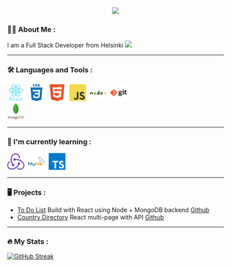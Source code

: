 
<div id="header" align="center">
  <img src="https://media.giphy.com/media/L8K62iTDkzGX6/giphy.gif" width="400"/>
</div>

### :woman_technologist: About Me :
I am a Full Stack Developer from Helsinki <img src="https://media.giphy.com/media/ZCraN3pxLJDjICzVC5/giphy.gif" width="30">

---

### :hammer_and_wrench: Languages and Tools :
<div>
  <img src="https://github.com/devicons/devicon/blob/master/icons/react/react-original-wordmark.svg" title="React" alt="React" width="40" height="40"/>&nbsp;
  <img src="https://github.com/devicons/devicon/blob/master/icons/css3/css3-plain-wordmark.svg"  title="CSS3" alt="CSS" width="40" height="40"/>&nbsp;
  <img src="https://github.com/devicons/devicon/blob/master/icons/html5/html5-original.svg" title="HTML5" alt="HTML" width="40" height="40"/>&nbsp;
  <img src="https://github.com/devicons/devicon/blob/master/icons/javascript/javascript-original.svg" title="JavaScript" alt="JavaScript" width="40" height="40"/>&nbsp;
  <img src="https://github.com/devicons/devicon/blob/master/icons/nodejs/nodejs-original-wordmark.svg" title="NodeJS" alt="NodeJS" width="40" height="40"/>&nbsp;
  <img src="https://github.com/devicons/devicon/blob/master/icons/git/git-original-wordmark.svg" title="Git" **alt="Git" width="40" height="40"/>
</div>
  <img src="https://github.com/devicons/devicon/blob/master/icons/mongodb/mongodb-original-wordmark.svg" title="Git" **alt="Git" width="40" height="40"/>
</div>

---

### :open_book: I'm currently learning :
  <img src="https://github.com/devicons/devicon/blob/master/icons/redux/redux-original.svg" title="Redux" alt="Redux " width="40" height="40"/>&nbsp;
    <img src="https://github.com/devicons/devicon/blob/master/icons/mysql/mysql-original-wordmark.svg" title="MySQL"  alt="MySQL" width="40" height="40"/>&nbsp;
        <img src="https://github.com/devicons/devicon/blob/master/icons/typescript/typescript-original.svg" title="MySQL"  alt="MySQL" width="40" height="40"/>&nbsp;
    
    
    
---

### :desktop_computer: Projects :

- [To Do List](https://todo-app-zddb.onrender.com/) Build with React using Node + MongoDB backend 
[Github](https://github.com/hnnav/todo-app)
- [Country Directory](https://countries-wiki.onrender.com/) React multi-page with API 
[Github](https://github.com/hnnav/rest-countries-api)

---

### :fire: My Stats :

[![GitHub Streak](http://github-readme-streak-stats.herokuapp.com?user=hnnav&theme=dark&background=000000)](https://git.io/streak-stats)



<!--
**hnnav/hnnav** is a ✨ _special_ ✨ repository because its `README.md` (this file) appears on your GitHub profile.

Here are some ideas to get you started:

- 🔭 I’m currently working on ...
- 🌱 I’m currently learning ...
- 👯 I’m looking to collaborate on ...
- 🤔 I’m looking for help with ...
- 💬 Ask me about ...
- 📫 How to reach me: ...
- 😄 Pronouns: ...
- ⚡ Fun fact: ...

Resources:
https://giphy.com/
Dev Icons: [https://github.com/devicons/devicon/](https://github.com/devicons/devicon/tree/master/icons)

-->
